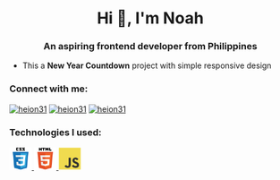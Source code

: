 <h1 align="center">Hi 👋, I'm Noah</h1>
<h3 align="center">An aspiring frontend developer from Philippines</h3>

- This a **New Year Countdown** project with simple responsive design

<h3 align="left">Connect with me:</h3>
<p align="left">
<a href="https://dev.to/heion31" target="blank"><img align="center" src="https://raw.githubusercontent.com/rahuldkjain/github-profile-readme-generator/master/src/images/icons/Social/devto.svg" alt="heion31" height="30" width="40" /></a>
<a href="https://twitter.com/heion31" target="blank"><img align="center" src="https://raw.githubusercontent.com/rahuldkjain/github-profile-readme-generator/master/src/images/icons/Social/twitter.svg" alt="heion31" height="30" width="40" /></a>
<a href="https://instagram.com/heion31" target="blank"><img align="center" src="https://raw.githubusercontent.com/rahuldkjain/github-profile-readme-generator/master/src/images/icons/Social/instagram.svg" alt="heion31" height="30" width="40" /></a>
</p>

<h3 align="left">Technologies I used:</h3>
<p align="left"> <a href="https://www.w3schools.com/css/" target="_blank" rel="noreferrer"> <img <p align="left"> <a href="https://www.w3schools.com/css/" target="_blank" rel="noreferrer"> <img src="https://raw.githubusercontent.com/devicons/devicon/master/icons/css3/css3-original-wordmark.svg" alt="css3" width="40" height="40"/> </a> <a href="https://www.w3.org/html/" target="_blank" rel="noreferrer"> <img src="https://raw.githubusercontent.com/devicons/devicon/master/icons/html5/html5-original-wordmark.svg" alt="html5" width="40" height="40"/> </a> <a href="https://developer.mozilla.org/en-US/docs/Web/JavaScript" target="_blank" rel="noreferrer"> <img src="https://raw.githubusercontent.com/devicons/devicon/master/icons/javascript/javascript-original.svg" alt="javascript" width="40" height="40"/> </a> </p>
